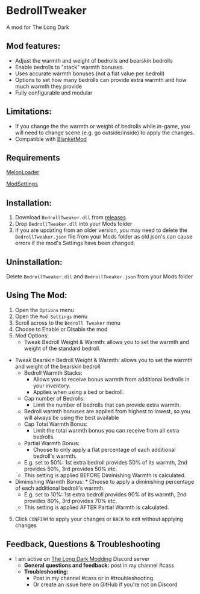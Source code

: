 # BedrollTweaker
A mod for The Long Dark

## Mod features:
  * Adjust the warmth and weight of bedrolls and bearskin bedrolls
  * Enable bedrolls to "stack" warmth bonuses
  * Uses accurate warmth bonuses (not a flat value per bedroll)
  * Options to set how many bedrolls can provide extra warmth and how much warmth they provide
  * Fully configurable and modular

  ## Limitations:
  * If you change the the warmth or weight of bedrolls while in-game, you will need to change scene (e.g. go outside/inside) to apply the changes.
  * Compatible with [BlanketMod](https://github.com/ds5678/BlanketMod)

## Requirements
[MelonLoader](https://github.com/HerpDerpinstine/MelonLoader/releases/latest/download/MelonLoader.Installer.exe)

[ModSettings](https://github.com/zeobviouslyfakeacc/ModSettings/releases)

## Installation:
1. Download ```BedrollTweaker.dll``` from [releases](https://github.com/GruffCassquatch/BedrollTweaker/releases)
2. Drop ```BedrollTweaker.dll``` into your Mods folder
3. If you are updating from an older version, you may need to delete the ```BedrollTweaker.json``` file from your Mods folder as old json's can cause errors if the mod's Settings have been changed.

## Uninstallation:
Delete ```BedrollTweaker.dll``` and ```BedrollTweaker.json``` from your Mods folder

## Using The Mod:
1. Open the ```Options``` menu
2. Open the ```Mod Settings``` menu
3. Scroll across to the ```Bedroll Tweaker``` menu
4. Choose to Enable or Disable the mod
5. Mod Options:
	* Tweak Bedroll Weight & Warmth: allows you to set the warmth and weight of the standard bedroll.
  * Tweak Bearskin Bedroll Weight & Warmth: allows you to set the warmth and weight of the bearskin bedroll.
	* Bedroll Warmth Stacks:
		* Allows you to receive bonus warmth from additional bedrolls in your inventory. 
		* Applies when using a bed or bedroll.
	* Cap number of Bedrolls:
		* Limit the number of bedrolls that can provide extra warmth.
    * Bedroll warmth bonuses are applied from highest to lowest, so you will always be using the best available
	* Cap Total Warmth Bonus:
		* Limit the total warmth bonus you can receive from all extra bedrolls.
	* Partial Warmth Bonus:
		* Choose to only apply a flat percentage of each additional bedroll's warmth.
    * E.g. set to 50%:  1st extra bedroll provides 50% of its warmth, 2nd provides 50%, 3rd provides 50% etc.
    * This setting is applied BEFORE Diminishing Warmth is calculated.
  * Diminishing Warmth Bonus:
		* Choose to apply a diminishing percentage of each additional bedroll's warmth.
    * E.g. set to 10%: 1st extra bedroll provides 90% of its warmth, 2nd provides 80%, 3rd provides 70% etc.
    * This setting is applied AFTER Partial Warmth is calculated.    
5. Click ```CONFIRM``` to apply your changes or ```BACK``` to exit without applying changes

## Feedback, Questions & Troubleshooting
* I am active on [The Long Dark Modding](https://discord.gg/QvFE7VV4WZ) Discord server
	* **General questions and feedback:** post in my channel #cass
	* **Troubleshooting:** 
		* Post in my channel #cass or in #troubleshooting 
		* Or create an issue here on GitHub if you're not on Discord
